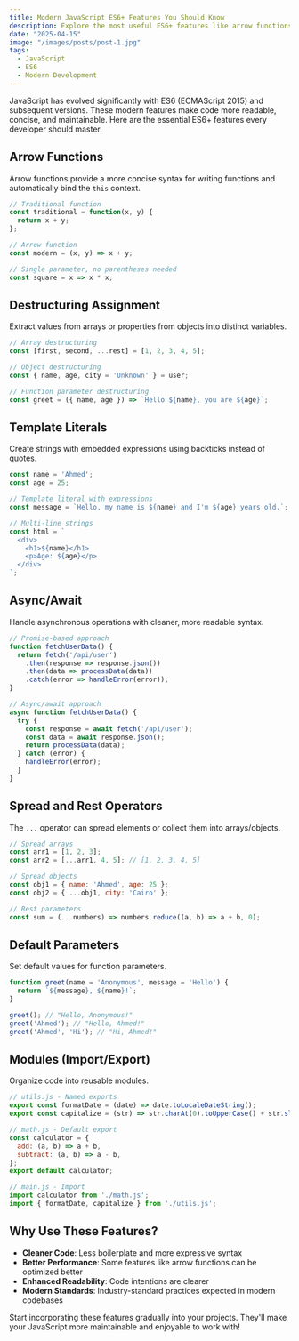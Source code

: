 ```yaml
---
title: Modern JavaScript ES6+ Features You Should Know
description: Explore the most useful ES6+ features like arrow functions, destructuring, template literals, and async/await for better JavaScript development.
date: "2025-04-15"
image: "/images/posts/post-1.jpg"
tags:
  - JavaScript
  - ES6
  - Modern Development
---
```


JavaScript has evolved significantly with ES6 (ECMAScript 2015) and subsequent versions. These modern features make code more readable, concise, and maintainable. Here are the essential ES6+ features every developer should master.

## Arrow Functions

Arrow functions provide a more concise syntax for writing functions and automatically bind the `this` context.

```javascript
// Traditional function
const traditional = function(x, y) {
  return x + y;
};

// Arrow function
const modern = (x, y) => x + y;

// Single parameter, no parentheses needed
const square = x => x * x;
```

## Destructuring Assignment

Extract values from arrays or properties from objects into distinct variables.

```javascript
// Array destructuring
const [first, second, ...rest] = [1, 2, 3, 4, 5];

// Object destructuring
const { name, age, city = 'Unknown' } = user;

// Function parameter destructuring
const greet = ({ name, age }) => `Hello ${name}, you are ${age}`;
```

## Template Literals

Create strings with embedded expressions using backticks instead of quotes.

```javascript
const name = 'Ahmed';
const age = 25;

// Template literal with expressions
const message = `Hello, my name is ${name} and I'm ${age} years old.`;

// Multi-line strings
const html = `
  <div>
    <h1>${name}</h1>
    <p>Age: ${age}</p>
  </div>
`;
```

## Async/Await

Handle asynchronous operations with cleaner, more readable syntax.

```javascript
// Promise-based approach
function fetchUserData() {
  return fetch('/api/user')
    .then(response => response.json())
    .then(data => processData(data))
    .catch(error => handleError(error));
}

// Async/await approach
async function fetchUserData() {
  try {
    const response = await fetch('/api/user');
    const data = await response.json();
    return processData(data);
  } catch (error) {
    handleError(error);
  }
}
```

## Spread and Rest Operators

The `...` operator can spread elements or collect them into arrays/objects.

```javascript
// Spread arrays
const arr1 = [1, 2, 3];
const arr2 = [...arr1, 4, 5]; // [1, 2, 3, 4, 5]

// Spread objects
const obj1 = { name: 'Ahmed', age: 25 };
const obj2 = { ...obj1, city: 'Cairo' };

// Rest parameters
const sum = (...numbers) => numbers.reduce((a, b) => a + b, 0);
```

## Default Parameters

Set default values for function parameters.

```javascript
function greet(name = 'Anonymous', message = 'Hello') {
  return `${message}, ${name}!`;
}

greet(); // "Hello, Anonymous!"
greet('Ahmed'); // "Hello, Ahmed!"
greet('Ahmed', 'Hi'); // "Hi, Ahmed!"
```

## Modules (Import/Export)

Organize code into reusable modules.

```javascript
// utils.js - Named exports
export const formatDate = (date) => date.toLocaleDateString();
export const capitalize = (str) => str.charAt(0).toUpperCase() + str.slice(1);

// math.js - Default export
const calculator = {
  add: (a, b) => a + b,
  subtract: (a, b) => a - b,
};
export default calculator;

// main.js - Import
import calculator from './math.js';
import { formatDate, capitalize } from './utils.js';
```

## Why Use These Features?

- **Cleaner Code**: Less boilerplate and more expressive syntax
- **Better Performance**: Some features like arrow functions can be optimized better
- **Enhanced Readability**: Code intentions are clearer
- **Modern Standards**: Industry-standard practices expected in modern codebases

Start incorporating these features gradually into your projects. They'll make your JavaScript more maintainable and enjoyable to work with!